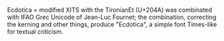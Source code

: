 Ecdotica = modified XITS with the TironianEt (U+204A) was combinated with IFAO Grec Unicode of Jean-Luc Fournet; the combination, correcting the kerning and other things, produce "Ecdotica", a simple font Times-like for textual criticism.
